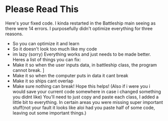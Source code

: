 # Please Read This
Here's your fixed code. I kinda restarted in the Battleship main seeing as there were 14 errors. 
I purposefully didn't optimize everything for three reasons.
  - So you can optimize it and learn
  - So it doesn't look too much like my code
  - im lazy (sorry)
Everything works and just needs to be made better. Heres a list of things you can fix:
  - Make it so when the user inputs data, in battleship class, the program cannot break. ]
  - Make it so when the computer puts in data it cant break
  - Make it so ships cant overlap
  - Make sure nothing can break!
Hope this helps!
(Also if i were you i would save your current code somewhere in case i changed something you didnt like)
You'll need to just copy and paste each class, I added a little bit to everything. In certain areas you were missing super important stuff(not your fault it looks like aloi had you paste half of some code, leaving out some important things.)
